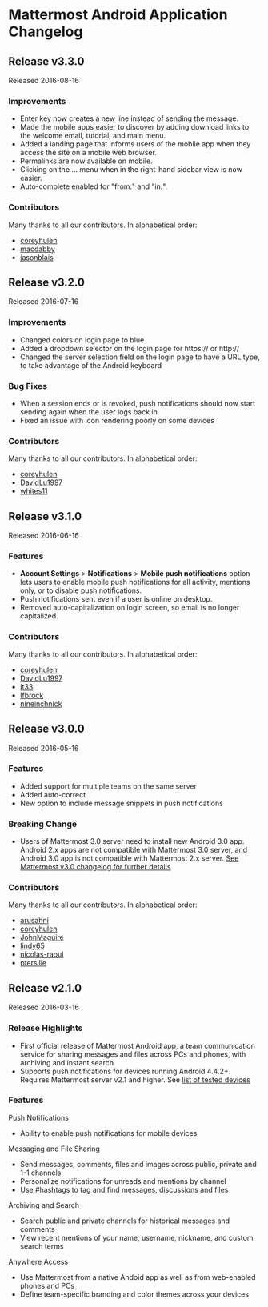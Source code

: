 # Mattermost Android Application Changelog

## Release v3.3.0  

Released 2016-08-16

### Improvements
- Enter key now creates a new line instead of sending the message.
- Made the mobile apps easier to discover by adding download links to the welcome email, tutorial, and main menu.
- Added a landing page that informs users of the mobile app when they access the site on a mobile web browser.
- Permalinks are now available on mobile.
- Clicking on the ... menu when in the right-hand sidebar view is now easier.
- Auto-complete enabled for "from:" and "in:".

### Contributors

Many thanks to all our contributors. In alphabetical order:

- [coreyhulen](https://github.com/coreyhulen)
- [macdabby](https://github.com/macdabby)
- [jasonblais](https://github.com/jasonblais)

## Release v3.2.0  

Released 2016-07-16

### Improvements
- Changed colors on login page to blue
- Added a dropdown selector on the login page for https:// or http://
- Changed the server selection field on the login page to have a URL type, to take advantage of the Android keyboard 

### Bug Fixes
- When a session ends or is revoked, push notifications should now start sending again when the user logs back in
- Fixed an issue with icon rendering poorly on some devices

### Contributors

Many thanks to all our contributors. In alphabetical order:

- [coreyhulen](https://github.com/coreyhulen)
- [DavidLu1997](https://github.com/DavidLu1997)
- [whites11](https://github.com/whites11)

## Release v3.1.0  

Released 2016-06-16

### Features 
- **Account Settings** > **Notifications** > **Mobile push notifications** option lets users to enable mobile push notifications for all activity, mentions only, or to disable push notifications. 
- Push notifications sent even if a user is online on desktop.
- Removed auto-capitalization on login screen, so email is no longer capitalized.

### Contributors

Many thanks to all our contributors. In alphabetical order:

- [coreyhulen](https://github.com/coreyhulen)
- [DavidLu1997](https://github.com/DavidLu1997)
- [it33](https://github.com/it33)
- [lfbrock](https://github.com/lfbrock)
- [nineinchnick](https://github.com/nineinchnick)

## Release v3.0.0  

Released 2016-05-16

### Features   
- Added support for multiple teams on the same server
- Added auto-correct
- New option to include message snippets in push notifications

### Breaking Change  
- Users of Mattermost 3.0 server need to install new Android 3.0 app. Android 2.x apps are not compatible with Mattermost 3.0 server, and Android 3.0 app is not compatible with Mattermost 2.x server. [See Mattermost v3.0 changelog for further details](http://docs.mattermost.com/administration/changelog.html#release-v3-0-3)

### Contributors

Many thanks to all our contributors. In alphabetical order:

- [arusahni](https://github.com/arusahni)
- [coreyhulen](https://github.com/coreyhulen)
- [JohnMaguire](https://github.com/JohnMaguire)
- [lindy65](https://github.com/lindy65)
- [nicolas-raoul](https://github.com/nicolas-raoul)
- [ptersilie](https://github.com/ptersilie)

## Release v2.1.0

Released 2016-03-16

### Release Highlights

- First official release of Mattermost Android app, a team communication service for sharing messages and files across PCs and phones, with archiving and instant search 
- Supports push notifications for devices running Android 4.4.2+. Requires Mattermost server v2.1 and higher. See [list of tested devices](https://github.com/mattermost/android/blob/master/DEVICES.md)
 
### Features

Push Notifications
- Ability to enable push notifications for mobile devices

Messaging and File Sharing

- Send messages, comments, files and images across public, private and 1-1 channels
- Personalize notifications for unreads and mentions by channel
- Use #hashtags to tag and find messages, discussions and files

Archiving and Search 
 
- Search public and private channels for historical messages and comments 
- View recent mentions of your name, username, nickname, and custom search terms

Anywhere Access

- Use Mattermost from a native Andoid app as well as from web-enabled phones and PCs
- Define team-specific branding and color themes across your devices
